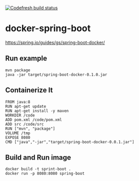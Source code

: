 [![Codefresh build status]( {{BADGE_LINK}} )]( {{URL_TO_PIPELINE}} )
# docker-spring-boot

https://spring.io/guides/gs/spring-boot-docker/

## Run example
```
mvn package
java -jar target/spring-boot-docker-0.1.0.jar
```

## Containerize It
```
FROM java:8
RUN apt-get update
RUN apt-get install -y maven
WORKDIR /code
ADD pom.xml /code/pom.xml
ADD src /code/src
RUN ["mvn", "package"]
VOLUME /tmp
EXPOSE 8080
CMD ["java","-jar","target/spring-boot-docker-0.0.1.jar"]
```

## Build and Run image
```
docker build -t sprint-boot .
docker run -p 8080:8080 spring-boot
```